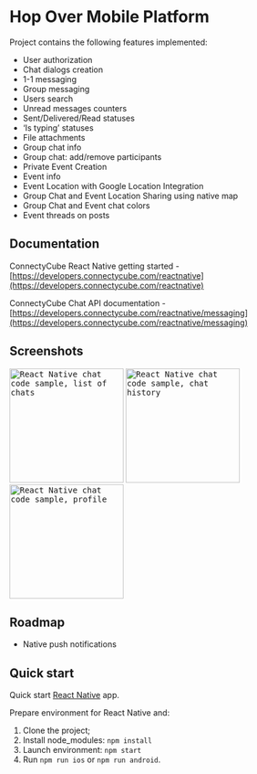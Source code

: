 # Hop Over Mobile Platform

Project contains the following features implemented:

- User authorization
- Chat dialogs creation
- 1-1 messaging
- Group messaging
- Users search
- Unread messages counters
- Sent/Delivered/Read statuses
- ‘Is typing’ statuses
- File attachments
- Group chat info
- Group chat: add/remove participants
- Private Event Creation
- Event info
- Event Location with Google Location Integration
- Group Chat and Event Location Sharing using native map
- Group Chat and Event chat colors 
- Event threads on posts

## Documentation

ConnectyCube React Native getting started - [https://developers.connectycube.com/reactnative](https://developers.connectycube.com/reactnative)

ConnectyCube Chat API documentation - [https://developers.connectycube.com/reactnative/messaging](https://developers.connectycube.com/reactnative/messaging)

## Screenshots

<kbd><img alt="React Native chat code sample, list of chats" src="https://developers.connectycube.com/docs/_images/code_samples/reactnative/reactnative_codesample_chat_chats.jpg" width="200" /></kbd> <kbd><img alt="React Native chat code sample, chat history" src="https://developers.connectycube.com/docs/_images/code_samples/reactnative/reactnative_codesample_chat_chat.jpg" width="200" /></kbd> <kbd><img alt="React Native chat code sample, profile" src="https://developers.connectycube.com/docs/_images/code_samples/reactnative/reactnative_codesample_chat_profile.jpg" width="200" /></kbd>

## Roadmap

- Native push notifications

## Quick start

Quick start [React Native](https://facebook.github.io/react-native/docs/getting-started.html) app.

Prepare environment for React Native and:

1. Clone the project;
2. Install node_modules: `npm install`
3. Launch environment: `npm start`
4. Run `npm run ios` or `npm run android`.
